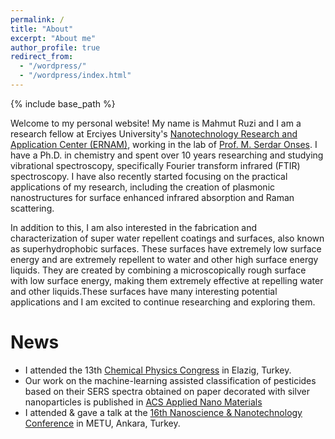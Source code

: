 ```yaml
---
permalink: /
title: "About"
excerpt: "About me"
author_profile: true
redirect_from: 
  - "/wordpress/"
  - "/wordpress/index.html"
---
```


{% include base_path %}

Welcome to my personal website! My name is Mahmut Ruzi and I am a research fellow at Erciyes University's [Nanotechnology Research and Application Center (ERNAM)](https://ernam.erciyes.edu.tr), working in the lab of [Prof. M. Serdar Onses](http://www.onseslab.com). I have a Ph.D. in chemistry and spent over 10 years researching and studying vibrational spectroscopy, specifically Fourier transform infrared (FTIR) spectroscopy. I have also recently started focusing on the practical applications of my research, including the creation of plasmonic nanostructures for surface enhanced infrared absorption and Raman scattering.

In addition to this, I am also interested in the fabrication and characterization of super water repellent coatings and surfaces, also known as superhydrophobic surfaces. These surfaces have extremely low surface energy and are extremely repellent to water and other high surface energy liquids. They are created by combining a microscopically rough surface with low surface energy, making them extremely effective at repelling water and other liquids.These surfaces have many interesting potential applications and I am excited to continue researching and exploring them.

# News
-  I attended the 13th [Chemical Physics Congress](https://lnkd.in/deWeuSTg) in Elazig, Turkey. 
-  Our work on the machine-learning assisted classification of pesticides based on their SERS spectra obtained on paper decorated with silver nanoparticles   is published in [ACS Applied Nano Materials](https://doi.org/10.1021/acsanm.2c02897)
-  I attended & gave a talk at the [16th Nanoscience & Nanotechnology Conference](https://nanotr.org/en/) in METU, Ankara, Turkey. 

